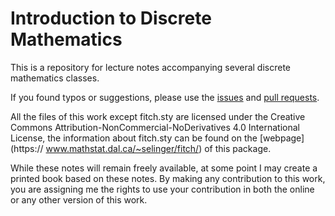 # Introduction to Discrete Mathematics

This is a repository for lecture notes accompanying several discrete mathematics classes.

If you found typos or suggestions, please use the [issues](https://github.com/aaknop/I2DM/issues) and [pull requests](https://github.com/aaknop/I2DM/pulls).

All the files of this work except fitch.sty are licensed under the Creative
Commons Attribution-NonCommercial-NoDerivatives 4.0 International License, the
information about fitch.sty can be found on the [webpage](https://
www.mathstat.dal.ca/~selinger/fitch/) of this package.

While these notes will remain freely available, at some point I may create a
printed book based on these notes. By making any contribution to this work, you
are assigning me the  rights to use your contribution in both the online or any
other version of this work.

